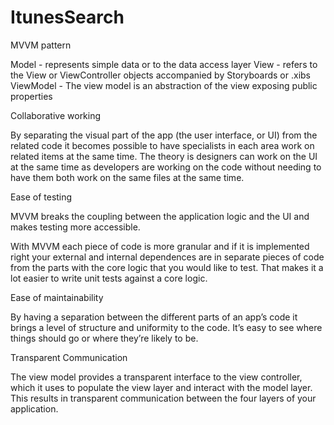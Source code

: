 # ItunesSearch
MVVM pattern

Model - represents simple data or to the data access layer
View - refers to the View or ViewController objects accompanied by Storyboards or .xibs
ViewModel - The view model is an abstraction of the view exposing public properties

Collaborative working

By separating the visual part of the app (the user interface, or UI) from the related code it becomes possible to have specialists in each area work on related items at the same time. The theory is designers can work on the UI at the same time as developers are working on the code without needing to have them both work on the same files at the same time.

Ease of testing

MVVM  breaks the coupling between the application logic and the UI and makes testing more accessible.

With MVVM each piece of code is more granular and if it is implemented right your external and internal dependences are in separate pieces of code from the parts with the core logic that you would like to test. That makes it a lot easier to write unit tests against a core logic.

Ease of maintainability

By having a separation between the different parts of an app’s code it brings a level of structure and uniformity to the code. It’s easy to see where things should go or where they’re likely to be.

Transparent Communication

The view model provides a transparent interface to the view controller, which it uses to populate the view layer and interact with the model layer. This results in transparent communication between the four layers of your application.


